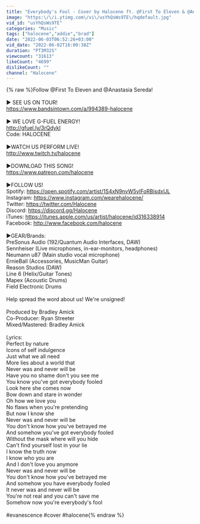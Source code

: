 ```yaml
---
title: "Everybody's Fool - Cover by Halocene ft. @First To Eleven & @Anastasia Sereda"
image: "https:\/\/i.ytimg.com\/vi\/usYhQsWs9TE\/hqdefault.jpg"
vid_id: "usYhQsWs9TE"
categories: "Music"
tags: ["halocene","addie","brad"]
date: "2022-06-03T06:52:26+03:00"
vid_date: "2022-06-02T16:00:38Z"
duration: "PT3M32S"
viewcount: "31613"
likeCount: "4699"
dislikeCount: ""
channel: "Halocene"
---
```

{% raw %}Follow  @First To Eleven  and  @Anastasia Sereda! <br /><br />► SEE US ON TOUR!<br /><a rel="nofollow" target="blank" href="https://www.bandsintown.com/a/994389-halocene">https://www.bandsintown.com/a/994389-halocene</a><br /><br />► WE LOVE G-FUEL ENERGY!<br /><a rel="nofollow" target="blank" href="http://gfuel.ly/3rQdykI">http://gfuel.ly/3rQdykI</a><br />Code: HALOCENE <br /><br />►WATCH US PERFORM LIVE!<br /><a rel="nofollow" target="blank" href="http://www.twitch.tv/halocene">http://www.twitch.tv/halocene</a><br /><br />►DOWNLOAD THIS SONG!<br /><a rel="nofollow" target="blank" href="https://www.patreon.com/halocene">https://www.patreon.com/halocene</a><br /><br />►FOLLOW US!<br />Spotify: <a rel="nofollow" target="blank" href="https://open.spotify.com/artist/1S4xN9nvW5vlFoRBisdxUL">https://open.spotify.com/artist/1S4xN9nvW5vlFoRBisdxUL</a><br />Instagram: <a rel="nofollow" target="blank" href="https://www.instagram.com/wearehalocene/">https://www.instagram.com/wearehalocene/</a><br />Twitter: <a rel="nofollow" target="blank" href="https://twitter.com/Halocene">https://twitter.com/Halocene</a><br />Discord: <a rel="nofollow" target="blank" href="https://discord.gg/Halocene">https://discord.gg/Halocene</a><br />iTunes: <a rel="nofollow" target="blank" href="https://itunes.apple.com/us/artist/halocene/id316338914">https://itunes.apple.com/us/artist/halocene/id316338914</a><br />Facebook: <a rel="nofollow" target="blank" href="http://www.facebook.com/halocene">http://www.facebook.com/halocene</a><br /><br />►GEAR/Brands:<br />PreSonus Audio (192/Quantum Audio Interfaces,  DAW)<br />Sennheiser (Live microphones, in-ear-monitors, headphones)<br />Neumann u87 (Main studio vocal microphone)<br />ErnieBall (Accessories, MusicMan Guitar)<br />Reason Studios (DAW)<br />Line 6 (Helix/Guitar Tones)<br />Mapex (Acoustic Drums)<br />Field Electronic Drums<br /><br />Help spread the word about us! We're unsigned!<br /><br />Produced by Bradley Amick<br />Co-Producer: Ryan Streeter<br />Mixed/Mastered: Bradley Amick<br /><br />Lyrics: <br />Perfect by nature<br />Icons of self indulgence<br />Just what we all need<br />More lies about a world that<br />Never was and never will be<br />Have you no shame don't you see me<br />You know you've got everybody fooled<br />Look here she comes now<br />Bow down and stare in wonder<br />Oh how we love you<br />No flaws when you're pretending<br />But now I know she<br />Never was and never will be<br />You don't know how you've betrayed me<br />And somehow you've got everybody fooled<br />Without the mask where will you hide<br />Can't find yourself lost in your lie<br />I know the truth now<br />I know who you are<br />And I don't love you anymore<br />Never was and never will be<br />You don't know how you've betrayed me<br />And somehow you have everybody fooled<br />It never was and never will be<br />You're not real and you can't save me<br />Somehow now you're everybody's fool<br /><br />#evanescence #cover #halocene{% endraw %}
